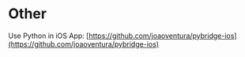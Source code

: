 # Other

Use Python in iOS App: [https://github.com/joaoventura/pybridge-ios](https://github.com/joaoventura/pybridge-ios)
